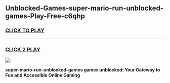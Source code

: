 
## Unblocked-Games-super-mario-run-unblocked-games-Play-Free-c6qhp
<h3>
<a href="https://premium76.site?title=super-mario-run-unblocked-games&ref=10A">CLICK TO PLAY</a></h3>
<hr>

<h3>
<a href="https://premium76.site?title=super-mario-run-unblocked-games&ref=10A">CLICK 2 PLAY</a>
  
</h3>

<a href="https://premium76.site?title=super-mario-run-unblocked-games&ref=10A"><img src="https://clearcache.store/games.png"></a>


**super-mario-run-unblocked-games games unblocked: Your Gateway to Fun and Accessible Online Gaming**
